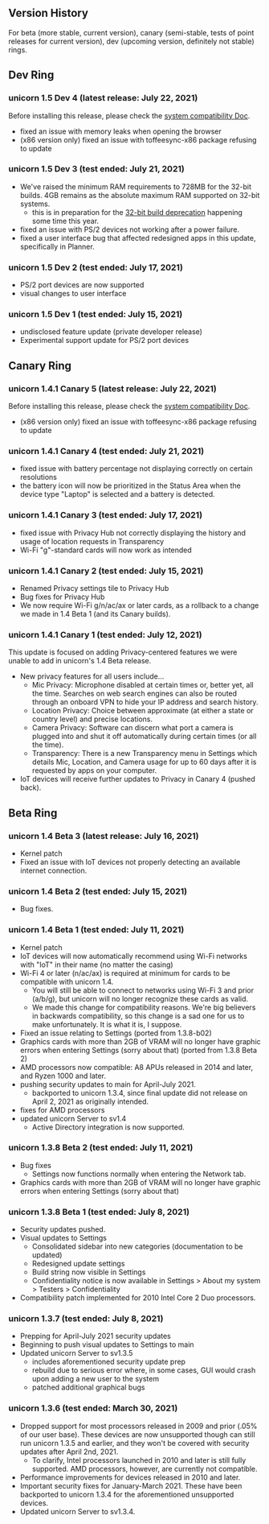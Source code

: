 ## Version History
For beta (more stable, current version), canary (semi-stable, tests of point releases for current version), dev (upcoming version, definitely not stable) rings.

## Dev Ring
### unicorn 1.5 Dev 4 (latest release: July 22, 2021)
Before installing this release, please check the [system compatibility Doc](https://github.com/onetwentyfour/unicorndocs/blob/main/system-compatibility.md).
- fixed an issue with memory leaks when opening the browser
- (x86 version only) fixed an issue with toffeesync-x86 package refusing to update

### unicorn 1.5 Dev 3 (test ended: July 21, 2021)
- We've raised the minimum RAM requirements to 728MB for the 32-bit builds. 4GB remains as the absolute maximum RAM supported on 32-bit systems.
  - this is in preparation for the [32-bit build deprecation](https://github.com/onetwentyfour/unicorndocs/blob/main/x86-build-support.md) happening some time this year.
- fixed an issue with PS/2 devices not working after a power failure.
- fixed a user interface bug that affected redesigned apps in this update, specifically in Planner.

### unicorn 1.5 Dev 2 (test ended: July 17, 2021)
- PS/2 port devices are now supported
- visual changes to user interface

### unicorn 1.5 Dev 1 (test ended: July 15, 2021)
- undisclosed feature update (private developer release)
- Experimental support update for PS/2 port devices

## Canary Ring
### unicorn 1.4.1 Canary 5 (latest release: July 22, 2021)
Before installing this release, please check the [system compatibility Doc](https://github.com/onetwentyfour/unicorndocs/blob/main/system-compatibility.md).
- (x86 version only) fixed an issue with toffeesync-x86 package refusing to update

### unicorn 1.4.1 Canary 4 (test ended: July 21, 2021)
- fixed issue with battery percentage not displaying correctly on certain resolutions
- the battery icon will now be prioritized in the Status Area when the device type "Laptop" is selected and a battery is detected.

### unicorn 1.4.1 Canary 3 (test ended: July 17, 2021)
- fixed issue with Privacy Hub not correctly displaying the history and usage of location requests in Transparency
- Wi-Fi "g"-standard cards will now work as intended

### unicorn 1.4.1 Canary 2 (test ended: July 15, 2021)
- Renamed Privacy settings tile to Privacy Hub
- Bug fixes for Privacy Hub
- We now require Wi-Fi g/n/ac/ax or later cards, as a rollback to a change we made in 1.4 Beta 1 (and its Canary builds).

### unicorn 1.4.1 Canary 1 (test ended: July 12, 2021)
This update is focused on adding Privacy-centered features we were unable to add in unicorn's 1.4 Beta release.  
- New privacy features for all users include...
  - Mic Privacy: Microphone disabled at certain times or, better yet, all the time. Searches on web search engines can also be routed through an onboard VPN to hide your IP address and search history.
  - Location Privacy: Choice between approximate (at either a state or country level) and precise locations.
  - Camera Privacy: Software can discern what port a camera is plugged into and shut it off automatically during certain times (or all the time).
  - Transparency: There is a new Transparency menu in Settings which details Mic, Location, and Camera usage for up to 60 days after it is requested by apps on your computer.
- IoT devices will receive further updates to Privacy in Canary 4 (pushed back). 

## Beta Ring
### unicorn 1.4 Beta 3 (latest release: July 16, 2021)
- Kernel patch
- Fixed an issue with IoT devices not properly detecting an available internet connection.

### unicorn 1.4 Beta 2 (test ended: July 15, 2021)
- Bug fixes.

### unicorn 1.4 Beta 1 (test ended: July 11, 2021)
- Kernel patch
- IoT devices will now automatically recommend using Wi-Fi networks with "IoT" in their name (no matter the casing)
- Wi-Fi 4 or later (n/ac/ax) is required at minimum for cards to be compatible with unicorn 1.4.
  - You will still be able to connect to networks using Wi-Fi 3 and prior (a/b/g), but unicorn will no longer recognize these cards as valid.
  - We made this change for compatibility reasons. We're big believers in backwards compatibility, so this change is a sad one for us to make unfortunately. It is what it is, I suppose.
- Fixed an issue relating to Settings (ported from 1.3.8-b02)
- Graphics cards with more than 2GB of VRAM will no longer have graphic errors when entering Settings (sorry about that) (ported from 1.3.8 Beta 2)
- AMD processors now compatible: A8 APUs released in 2014 and later, and Ryzen 1000 and later.
- pushing security updates to main for April-July 2021.
  - backported to unicorn 1.3.4, since final update did not release on April 2, 2021 as originally intended.
- fixes for AMD processors
- updated unicorn Server to sv1.4
  - Active Directory integration is now supported.

### unicorn 1.3.8 Beta 2 (test ended: July 11, 2021)
- Bug fixes
  - Settings now functions normally when entering the Network tab.
- Graphics cards with more than 2GB of VRAM will no longer have graphic errors when entering Settings (sorry about that)

### unicorn 1.3.8 Beta 1 (test ended: July 8, 2021)
- Security updates pushed.
- Visual updates to Settings
  - Consolidated sidebar into new categories (documentation to be updated)
  - Redesigned update settings
  - Build string now visible in Settings
  - Confidentiality notice is now available in Settings > About my system > Testers > Confidentiality
- Compatibility patch implemented for 2010 Intel Core 2 Duo processors.

### unicorn 1.3.7 (test ended: July 8, 2021)
- Prepping for April-July 2021 security updates
- Beginning to push visual updates to Settings to main
- Updated unicorn Server to sv1.3.5
  - includes aforementioned security update prep
  - rebuild due to serious error where, in some cases, GUI would crash upon adding a new user to the system
  - patched additional graphical bugs

### unicorn 1.3.6 (test ended: March 30, 2021)
- Dropped support for most processors released in 2009 and prior (.05% of our user base). These devices are now unsupported though can still run unicorn 1.3.5 and earlier, and they won't be covered with security updates after April 2nd, 2021.
  - To clarify, Intel processors launched in 2010 and later is still fully supported. AMD processors, however, are currently not compatible.
- Performance improvements for devices released in 2010 and later.
- Important security fixes for January-March 2021. These have been backported to unicorn 1.3.4 for the aforementioned unsupported devices.
- Updated unicorn Server to sv1.3.4.
